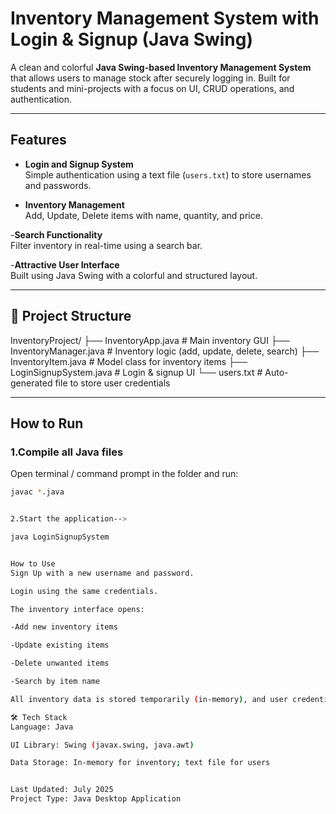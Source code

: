 #  Inventory Management System with Login & Signup (Java Swing)

A clean and colorful **Java Swing-based Inventory Management System** that allows users to manage stock after securely logging in. Built for students and mini-projects with a focus on UI, CRUD operations, and authentication.

---

## Features

- **Login and Signup System**  
  Simple authentication using a text file (`users.txt`) to store usernames and passwords.

- **Inventory Management**  
  Add, Update, Delete items with name, quantity, and price.

-**Search Functionality**  
  Filter inventory in real-time using a search bar.

-**Attractive User Interface**  
  Built using Java Swing with a colorful and structured layout.

---

## 📁 Project Structure

InventoryProject/
├── InventoryApp.java # Main inventory GUI
├── InventoryManager.java # Inventory logic (add, update, delete, search)
├── InventoryItem.java # Model class for inventory items
├── LoginSignupSystem.java # Login & signup UI
└── users.txt # Auto-generated file to store user credentials



---

## How to Run

### 1️.Compile all Java files
Open terminal / command prompt in the folder and run:
```bash
javac *.java


2.Start the application-->

java LoginSignupSystem


How to Use
Sign Up with a new username and password.

Login using the same credentials.

The inventory interface opens:

-Add new inventory items

-Update existing items

-Delete unwanted items

-Search by item name

All inventory data is stored temporarily (in-memory), and user credentials are saved in users.txt.

🛠️ Tech Stack
Language: Java

UI Library: Swing (javax.swing, java.awt)

Data Storage: In-memory for inventory; text file for users


Last Updated: July 2025
Project Type: Java Desktop Application